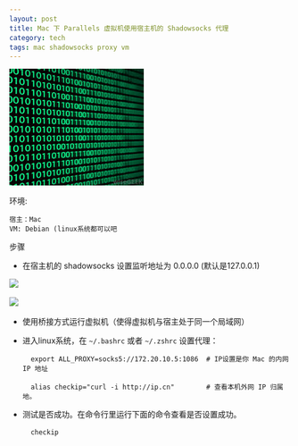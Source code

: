 ```yaml
---
layout: post
title: Mac 下 Parallels 虚拟机使用宿主机的 Shadowsocks 代理
category: tech
tags: mac shadowsocks proxy vm
---
```

![](/assets/img/proxy.jpg)

环境:

    宿主：Mac
    VM: Debian (linux系统都可以吧

步骤

* 在宿主机的 shadowsocks 设置监听地址为 0.0.0.0 (默认是127.0.0.1)

![](https://cdn.kelu.org/blog/2017/07/2017-07-07-12.29.23.png)

![](https://cdn.kelu.org/blog/2017/07/2017-07-07-12.29.38.png)


* 使用桥接方式运行虚拟机（使得虚拟机与宿主处于同一个局域网）

* 进入linux系统，在 `~/.bashrc` 或者 `~/.zshrc` 设置代理：

        export ALL_PROXY=socks5://172.20.10.5:1086  # IP设置是你 Mac 的内网 IP 地址
        
        alias checkip="curl -i http://ip.cn"        # 查看本机外网 IP 归属地。
        
* 测试是否成功。在命令行里运行下面的命令查看是否设置成功。

        checkip
    
